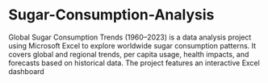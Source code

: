# Sugar-Consumption-Analysis
Global Sugar Consumption Trends (1960–2023) is a data analysis project using Microsoft Excel to explore worldwide sugar consumption patterns. It covers global and regional trends, per capita usage, health impacts, and forecasts based on historical data. The project features an interactive Excel dashboard

